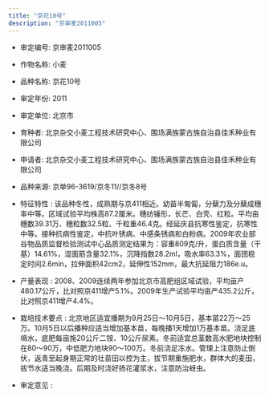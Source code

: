 ```yaml
---
title: "京花10号"
description: "京审麦2011005"
---
```

* 审定编号:  京审麦2011005

*  作物名称:  小麦

*  品种名称:  京花10号

*  审定年份:  2011

*  审定单位:  北京市

* 育种者:  北京杂交小麦工程技术研究中心、围场满族蒙古族自治县佳禾种业有限公司

*  申请者:  北京杂交小麦工程技术研究中心、围场满族蒙古族自治县佳禾种业有限公司

*  品种来源:  京单96-3619/京冬11//京冬8号

*  特征特性 : 
该品种冬性，成熟期与京411相近。幼苗半匍匐，分蘖力及分蘖成穗率中等。区域试验平均株高87.2厘米。穗纺锤形，长芒、白壳、红粒。平均亩穗数39.31万、穗粒数32.5粒、千粒重46.4克。经延庆县抗寒性鉴定，抗寒性中等。接种抗病性鉴定，中抗叶锈病、中感条锈病和白粉病。2009年农业部谷物品质监督检验测试中心品质测定结果为：容重809克/升，蛋白质含量（干基）14.61%，湿面筋含量32.1%，沉降指数28.2ml，吸水率63.3%，面团稳定时间2.6min，拉伸面积42cm2，延伸性152mm，最大抗延阻力186e.u。
 
*  产量表现 : 
2008、2009连续两年参加北京市高肥组区域试验，平均亩产480.17公斤，比对照京411增产5.1%。2009年生产试验平均亩产435.2公斤，比对照京411增产4.4%。

*  栽培技术要点 : 
北京地区适宜播期为9月25日～10月5日，基本苗22万～25万。10月5日以后播种应适当增加基本苗，每晚播1天增加1万基本苗。浇足底墒水，底肥每亩施20公斤二铵、10公斤尿素。冬前适宜总茎数高水肥地块控制在80～90万，中低肥力地块90～100万。冬前浇足冻水。管理上注意防止倒伏，返青至起身期正常的壮苗田以控为主，拔节期重施肥水，群体大的麦田，拔节水适当晚浇。后期及时浇好扬花灌浆水，注意防治蚜虫。

*  审定意见 : 

